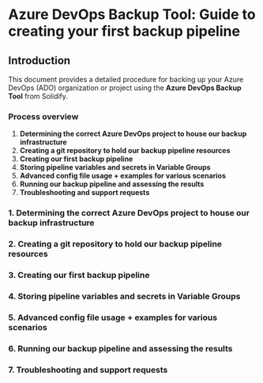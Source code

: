 # Azure DevOps Backup Tool: Guide to creating your first backup pipeline

## Introduction

This document provides a detailed procedure for backing up your Azure DevOps (ADO) organization or project using the **Azure DevOps Backup Tool** from Solidify.

### Process overview

1. **Determining the correct Azure DevOps project to house our backup infrastructure**
1. **Creating a git repository to hold our backup pipeline resources**
1. **Creating our first backup pipeline**
1. **Storing pipeline variables and secrets in Variable Groups**
1. **Advanced config file usage + examples for various scenarios**
1. **Running our backup pipeline and assessing the results**
1. **Troubleshooting and support requests**

### 1. Determining the correct Azure DevOps project to house our backup infrastructure

### 2. Creating a git repository to hold our backup pipeline resources

### 3. Creating our first backup pipeline

### 4. Storing pipeline variables and secrets in Variable Groups

### 5. Advanced config file usage + examples for various scenarios

### 6. Running our backup pipeline and assessing the results

### 7. Troubleshooting and support requests
